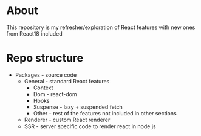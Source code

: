 # About

This repository is my refresher/exploration of React features with new ones from React18 included

# Repo structure

- Packages - source code
  - General - standard React features
    - Context
    - Dom - react-dom
    - Hooks
    - Suspense - lazy + suspended fetch
    - Other - rest of the features not included in other sections
  - Renderer - custom React renderer
  - SSR - server specific code to render react in node.js

